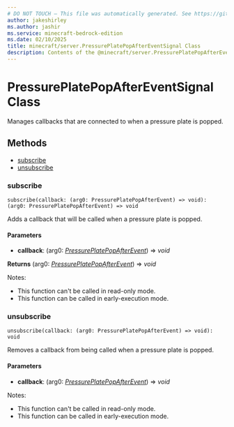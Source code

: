 ```yaml
---
# DO NOT TOUCH — This file was automatically generated. See https://github.com/mojang/minecraftapidocsgenerator to modify descriptions, examples, etc.
author: jakeshirley
ms.author: jashir
ms.service: minecraft-bedrock-edition
ms.date: 02/10/2025
title: minecraft/server.PressurePlatePopAfterEventSignal Class
description: Contents of the @minecraft/server.PressurePlatePopAfterEventSignal class.
---
```

# PressurePlatePopAfterEventSignal Class

Manages callbacks that are connected to when a pressure plate is popped.

## Methods
- [subscribe](#subscribe)
- [unsubscribe](#unsubscribe)

### **subscribe**
`
subscribe(callback: (arg0: PressurePlatePopAfterEvent) => void): (arg0: PressurePlatePopAfterEvent) => void
`

Adds a callback that will be called when a pressure plate is popped.

#### **Parameters**
- **callback**: (arg0: [*PressurePlatePopAfterEvent*](PressurePlatePopAfterEvent.md)) => *void*

**Returns** (arg0: [*PressurePlatePopAfterEvent*](PressurePlatePopAfterEvent.md)) => *void*
  
Notes:
- This function can't be called in read-only mode.
- This function can be called in early-execution mode.

### **unsubscribe**
`
unsubscribe(callback: (arg0: PressurePlatePopAfterEvent) => void): void
`

Removes a callback from being called when a pressure plate is popped.

#### **Parameters**
- **callback**: (arg0: [*PressurePlatePopAfterEvent*](PressurePlatePopAfterEvent.md)) => *void*
  
Notes:
- This function can't be called in read-only mode.
- This function can be called in early-execution mode.
